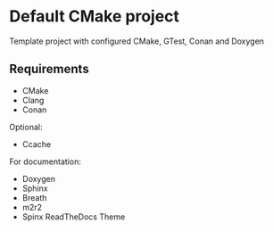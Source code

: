 # Default CMake project

Template project with configured CMake, GTest, Conan and Doxygen

## Requirements
* CMake
* Clang
* Conan

Optional:
* Ccache

For documentation:
* Doxygen
* Sphinx
* Breath
* m2r2
* Spinx ReadTheDocs Theme
